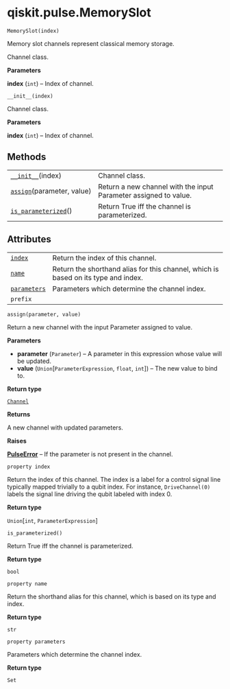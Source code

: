 # qiskit.pulse.MemorySlot

<span id="undefined" />

`MemorySlot(index)`

Memory slot channels represent classical memory storage.

Channel class.

**Parameters**

**index** (`int`) – Index of channel.

<span id="undefined" />

`__init__(index)`

Channel class.

**Parameters**

**index** (`int`) – Index of channel.

## Methods

|                                                                                                              |                                                                  |
| ------------------------------------------------------------------------------------------------------------ | ---------------------------------------------------------------- |
| [`__init__`](#qiskit.pulse.MemorySlot.__init__ "qiskit.pulse.MemorySlot.__init__")(index)                    | Channel class.                                                   |
| [`assign`](#qiskit.pulse.MemorySlot.assign "qiskit.pulse.MemorySlot.assign")(parameter, value)               | Return a new channel with the input Parameter assigned to value. |
| [`is_parameterized`](#qiskit.pulse.MemorySlot.is_parameterized "qiskit.pulse.MemorySlot.is_parameterized")() | Return True iff the channel is parameterized.                    |

## Attributes

|                                                                                          |                                                                                    |
| ---------------------------------------------------------------------------------------- | ---------------------------------------------------------------------------------- |
| [`index`](#qiskit.pulse.MemorySlot.index "qiskit.pulse.MemorySlot.index")                | Return the index of this channel.                                                  |
| [`name`](#qiskit.pulse.MemorySlot.name "qiskit.pulse.MemorySlot.name")                   | Return the shorthand alias for this channel, which is based on its type and index. |
| [`parameters`](#qiskit.pulse.MemorySlot.parameters "qiskit.pulse.MemorySlot.parameters") | Parameters which determine the channel index.                                      |
| `prefix`                                                                                 |                                                                                    |

<span id="undefined" />

`assign(parameter, value)`

Return a new channel with the input Parameter assigned to value.

**Parameters**

*   **parameter** (`Parameter`) – A parameter in this expression whose value will be updated.
*   **value** (`Union`\[`ParameterExpression`, `float`, `int`]) – The new value to bind to.

**Return type**

[`Channel`](qiskit.pulse.channels#qiskit.pulse.channels.Channel "qiskit.pulse.channels.Channel")

**Returns**

A new channel with updated parameters.

**Raises**

[**PulseError**](qiskit.pulse.PulseError#qiskit.pulse.PulseError "qiskit.pulse.PulseError") – If the parameter is not present in the channel.

<span id="undefined" />

`property index`

Return the index of this channel. The index is a label for a control signal line typically mapped trivially to a qubit index. For instance, `DriveChannel(0)` labels the signal line driving the qubit labeled with index 0.

**Return type**

`Union`\[`int`, `ParameterExpression`]

<span id="undefined" />

`is_parameterized()`

Return True iff the channel is parameterized.

**Return type**

`bool`

<span id="undefined" />

`property name`

Return the shorthand alias for this channel, which is based on its type and index.

**Return type**

`str`

<span id="undefined" />

`property parameters`

Parameters which determine the channel index.

**Return type**

`Set`
